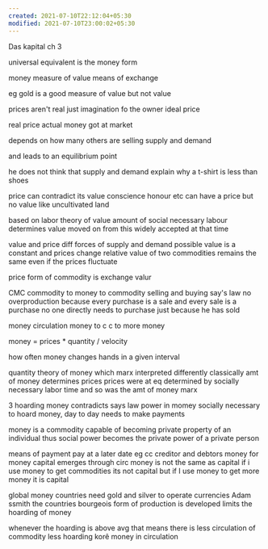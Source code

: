 ```yaml
---
created: 2021-07-10T22:12:04+05:30
modified: 2021-07-10T23:00:02+05:30
---
```


Das kapital ch 3 

universal equivalent is the money form

money
measure of value
means of exchange

eg gold is a good measure of value but not value

prices aren't real
just imagination fo the owner
ideal price

real price actual money got at market

depends on how many others are selling supply and demand

and leads to an equilibrium point

he does not think that supply and demand explain why a t-shirt is less than shoes

price can contradict its value
conscience honour etc can have a price but no value like uncultivated land

based on labor theory of value
amount of social necessary labour determines value
moved on from this
widely accepted at that time

value and price diff forces of supply and demand possible
value is a constant and prices change
relative value of two commodities remains the same even if the prices fluctuate

price form of commodity is exchange valur

CMC commodity to money to commodity
selling and buying
say's law no overproduction because every purchase is a sale and every sale is a purchase
no one directly needs to purchase just because he has sold

money circulation 
money to c
c to more money

money = prices * quantity / velocity 

how often money changes hands in a given interval

quantity theory of money which marx interpreted differently 
classically amt of money determines prices
prices were at eq determined by socially necessary labor time and so was the amt of money marx

3
hoarding money contradicts says law
power in momey
socially necessary to hoard money, day to day needs to make payments

money is a commodity capable of becoming private property of an individual thus social power becomes the private power of a private person

means of payment
pay at a later date eg cc
creditor and debtors
money for money 
capital emerges through circ 
money is not the same as capital 
if i use money to get commodities its not capital but if I use money to get more money it is capital

global money 
countries need gold and silver to operate currencies
Adam ssmith
the countries 
bourgeois form of production is developed
limits the hoarding of money


whenever the hoarding is above avg that means there is less circulation of commodity
less hoarding korê money in circulation 
